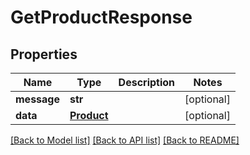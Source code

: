 # GetProductResponse

## Properties
Name | Type | Description | Notes
------------ | ------------- | ------------- | -------------
**message** | **str** |  | [optional] 
**data** | [**Product**](Product.md) |  | [optional] 

[[Back to Model list]](../README.md#documentation-for-models) [[Back to API list]](../README.md#documentation-for-api-endpoints) [[Back to README]](../README.md)



